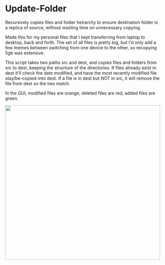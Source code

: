 # Update-Folder
Recursively copies files and folder heirarchy to ensure destination folder is a replica of source, without wasting time on unnecessary copying.

Made this for my personal files that I kept transferring from laptop to desktop, back and forth.
The set of all files is pretty big, but I'd only add a few memes between switching from one device to the other, so recopying 5gb was extensive.

This script takes two paths src and dest, and copies files and folders from src to dest, keeping the structure of the directories.
If files already exist in dest it'll check the date modified, and have the most recently modified file stay/be-copied-into dest. 
If a file is in dest but NOT in src, it will remove the file from dest so the two match.

In the GUI, modified files are orange, deleted files are red, added files are green.

<img src="https://github.com/TKosa/Update-Folder/blob/master/update-folder.png" width="500">
